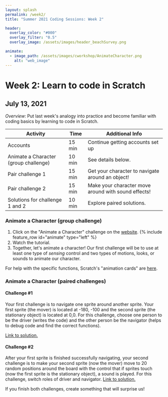```yaml
---
layout: splash
permalink: /week2/
title: "Summer 2021 Coding Sessions: Week 2"

header:
  overlay_color: "#000"
  overlay_filter: "0.5"
  overlay_image: /assets/images/header_beachSurvey.png

animate:
  - image_path: /assets/images/cworkshop/AnimateCharacter.png
    alt: "web_image"
---
```


# Week 2: Learn to code in Scratch
## July 13, 2021

*Overview:* Put last week's analogy into practice and become familiar with coding basics by learning to code in Scratch.

| Activity | Time | Additional Info |
| ---- | ---- | ----- |
| Accounts | 15 min | Continue getting accounts set up |
| Animate a Character (group challenge) | 10 min | See details below. |
| Pair challenge 1 | 15 min | Get your character to navigate around an object! |
| Pair challenge 2 | 15 min | Make your character move around with sound effects! |
| Solutions for challenge 1 and 2 | 10 min | Explore paired solutions. |

### Animate a Character (group challenge)

1) Click on the "Animate a Character" challenge on the <a href="https://scratch.mit.edu/projects/editor/?tutorial=all" target="_blank">website</a>.
{% include feature_row id="animate" type="left" %}
2) Watch the tutorial.  
3) Together, let's animate a character! Our first challenge will be to use at least one type of *sensing* control and two types of motions, looks, or sounds to animate our character.

For help with the specific functions, Scratch's "animation cards" are 
<a href="https://resources.scratch.mit.edu/www/cards/en/animation-cards.pdf" target="_blank">here</a>.

### Animate a Character (paired challenges)

#### Challenge #1

Your first challenge is to navigate one sprite around another sprite. Your first sprite (the mover) is located at -180, -100 and the second sprite (the stationary object) is located at 0,0. For this challenge, choose one person to be the driver (writes the code) and the other person be the navigator (helps to debug code and find the correct functions).

<a href="link" target="_blank">Link to solution.</a>

#### Challenge #2

After your first sprite is finished successfully navigating, your second challenge is to make your second sprite (now the mover) move to 20 random positions around the board with the control that if sprites touch (now the first sprite is the stationary object), a sound is played. For this challenge, switch roles of driver and navigator. <a href="link" target="_blank">Link to solution.</a>

If you finish both challenges, create something that will surprise us!
